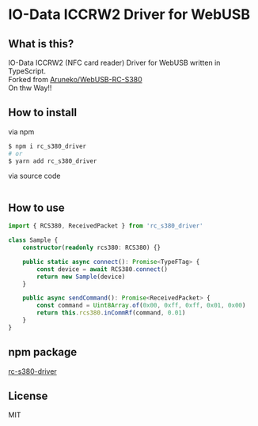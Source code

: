 # IO-Data ICCRW2 Driver for WebUSB
## What is this?
IO-Data ICCRW2 (NFC card reader) Driver for WebUSB written in TypeScript.  
Forked from [Aruneko/WebUSB-RC-S380](https://github.com/aruneko/WebUSB-RC-S380)  
On thw Way!!


## How to install

via npm  
```bash
$ npm i rc_s380_driver
# or
$ yarn add rc_s380_driver
```  

via source code  
```
```


## How to use

```TypeScript
import { RCS380, ReceivedPacket } from 'rc_s380_driver'

class Sample {
    constructor(readonly rcs380: RCS380) {}

    public static async connect(): Promise<TypeFTag> {
        const device = await RCS380.connect()
        return new Sample(device)
    }

    public async sendCommand(): Promise<ReceivedPacket> {
        const command = Uint8Array.of(0x00, 0xff, 0xff, 0x01, 0x00)
        return this.rcs380.inCommRf(command, 0.01)
    }
}
```

## npm package
[rc-s380-driver](https://www.npmjs.com/package/rc_s380_driver)

## License
MIT
